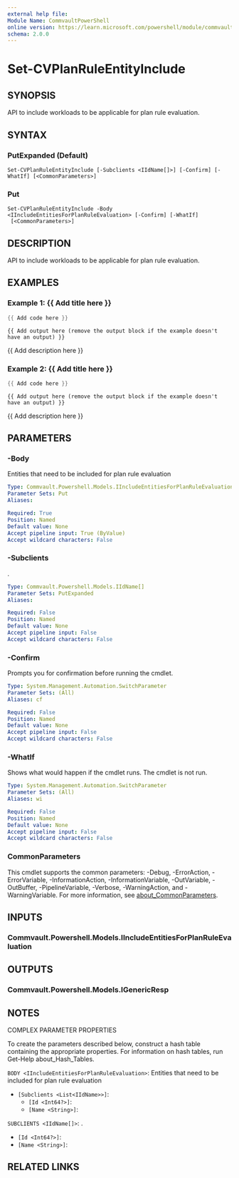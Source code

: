 ```yaml
---
external help file:
Module Name: CommvaultPowerShell
online version: https://learn.microsoft.com/powershell/module/commvaultpowershell/set-cvplanruleentityinclude
schema: 2.0.0
---
```


# Set-CVPlanRuleEntityInclude

## SYNOPSIS
API to include workloads to be applicable for plan rule evaluation.

## SYNTAX

### PutExpanded (Default)
```
Set-CVPlanRuleEntityInclude [-Subclients <IIdName[]>] [-Confirm] [-WhatIf] [<CommonParameters>]
```

### Put
```
Set-CVPlanRuleEntityInclude -Body <IIncludeEntitiesForPlanRuleEvaluation> [-Confirm] [-WhatIf]
 [<CommonParameters>]
```

## DESCRIPTION
API to include workloads to be applicable for plan rule evaluation.

## EXAMPLES

### Example 1: {{ Add title here }}
```powershell
{{ Add code here }}
```

```output
{{ Add output here (remove the output block if the example doesn't have an output) }}
```

{{ Add description here }}

### Example 2: {{ Add title here }}
```powershell
{{ Add code here }}
```

```output
{{ Add output here (remove the output block if the example doesn't have an output) }}
```

{{ Add description here }}

## PARAMETERS

### -Body
Entities that need to be included for plan rule evaluation

```yaml
Type: Commvault.Powershell.Models.IIncludeEntitiesForPlanRuleEvaluation
Parameter Sets: Put
Aliases:

Required: True
Position: Named
Default value: None
Accept pipeline input: True (ByValue)
Accept wildcard characters: False
```

### -Subclients
.

```yaml
Type: Commvault.Powershell.Models.IIdName[]
Parameter Sets: PutExpanded
Aliases:

Required: False
Position: Named
Default value: None
Accept pipeline input: False
Accept wildcard characters: False
```

### -Confirm
Prompts you for confirmation before running the cmdlet.

```yaml
Type: System.Management.Automation.SwitchParameter
Parameter Sets: (All)
Aliases: cf

Required: False
Position: Named
Default value: None
Accept pipeline input: False
Accept wildcard characters: False
```

### -WhatIf
Shows what would happen if the cmdlet runs.
The cmdlet is not run.

```yaml
Type: System.Management.Automation.SwitchParameter
Parameter Sets: (All)
Aliases: wi

Required: False
Position: Named
Default value: None
Accept pipeline input: False
Accept wildcard characters: False
```

### CommonParameters
This cmdlet supports the common parameters: -Debug, -ErrorAction, -ErrorVariable, -InformationAction, -InformationVariable, -OutVariable, -OutBuffer, -PipelineVariable, -Verbose, -WarningAction, and -WarningVariable. For more information, see [about_CommonParameters](http://go.microsoft.com/fwlink/?LinkID=113216).

## INPUTS

### Commvault.Powershell.Models.IIncludeEntitiesForPlanRuleEvaluation

## OUTPUTS

### Commvault.Powershell.Models.IGenericResp

## NOTES

COMPLEX PARAMETER PROPERTIES

To create the parameters described below, construct a hash table containing the appropriate properties. For information on hash tables, run Get-Help about_Hash_Tables.


`BODY <IIncludeEntitiesForPlanRuleEvaluation>`: Entities that need to be included for plan rule evaluation
  - `[Subclients <List<IIdName>>]`: 
    - `[Id <Int64?>]`: 
    - `[Name <String>]`: 

`SUBCLIENTS <IIdName[]>`: .
  - `[Id <Int64?>]`: 
  - `[Name <String>]`: 

## RELATED LINKS

